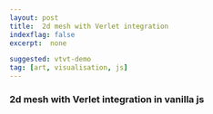 ```yaml
---
layout: post
title:  2d mesh with Verlet integration
indexflag: false
excerpt:  none

suggested: vtvt-demo
tag: [art, visualisation, js]
---
```


### 2d mesh with Verlet integration in vanilla js


<style>
  #canvas{outline:solid;outline-width:1px;outline-color:DarkGrey}@media screen and (max-width:42em){#canvas{width:90vmin;height:90vmin}}@media screen and (min-width:42em) and (max-width:64em){#canvas{width:75vmin;height:75vmin}}@media screen and (min-width:64em){#canvas{width:65vmin;height:65vmin}}}
</style>

<canvas id="canvas"></canvas>

<script>
function print(){}class Point{constructor(s,t,i=!1){this.curPosX=s,this.curPosY=t,this.prevPosX=this.curPosX,this.prevPosY=this.curPosY,this.pinned=i}updatePos(){if(!this.pinned){let s=this.curPosX,t=this.curPosY;this.curPosX+=dampCoef*(this.curPosX-this.prevPosX),this.curPosY+=dampCoef*(this.curPosY-this.prevPosY),this.curPosY+=gravity*step*step,this.prevPosX=s,this.prevPosY=t}}}class Stick{constructor(s,t,i=.51){this.pointA=s,this.pointB=t,this.halfLen=i}correctPos(){let s=(this.pointA.curPosX+this.pointB.curPosX)/2,t=(this.pointA.curPosY+this.pointB.curPosY)/2,i=this.pointA.curPosX-this.pointB.curPosX,o=this.pointA.curPosY-this.pointB.curPosY,e=Math.sqrt(i**2+o**2);i=i/e*this.halfLen,o=o/e*this.halfLen,this.pointA.pinned||(this.pointA.curPosX=s+i,this.pointA.curPosY=t+o),this.pointB.pinned||(this.pointB.curPosX=s-i,this.pointB.curPosY=t-o)}}class Scene{constructor(s,t,i){this.canvas=document.getElementById(s),this.rows=t,this.cols=i,this.ctx=this.canvas.getContext("2d"),this.canvas.width=this.canvas.offsetWidth*devicePixelRatio,this.canvas.height=this.canvas.offsetHeight*devicePixelRatio,this.canvasPos=this.canvas.getBoundingClientRect(),this.selectedPointInd=void 0,this.selectionOffsetX=void 0,this.selectionOffsetY=void 0,this.points=[],this.sticks=[],this.clickDistSq=.5*(this.canvas.width/this.cols)**2,this._onMouseDown=this.onMouseDown.bind(this),this._deselectPoint=this.deselectPoint.bind(this),this._onMouseMove=this.onMouseMove.bind(this),this._onTouchStart=this.onTouchStart.bind(this),this._onTouchMove=this.onTouchMove.bind(this),this.canvas.addEventListener("mousedown",this._onMouseDown),this.canvas.addEventListener("touchstart",this._onTouchStart),window.requestAnimationFrame(this._render=this.render.bind(this))}simulate(){for(var s of this.points)s.updatePos();for(var t of this.sticks)t.correctPos()}render(){for(let s=0;s<3;s++)this.simulate();this.ctx.clearRect(0,0,this.canvas.width,this.canvas.height);for(let s=0;s<this.rows;s+=2){this.ctx.beginPath(),this.ctx.moveTo(~~this.points[s*this.cols].curPosX,~~(this.canvas.height-this.points[s*this.cols].curPosY));for(let t=1;t<this.cols;t++)this.ctx.lineTo(~~this.points[s*this.cols+t].curPosX,~~(this.canvas.height-this.points[s*this.cols+t].curPosY)),this.ctx.moveTo(~~this.points[s*this.cols+t].curPosX,~~(this.canvas.height-this.points[s*this.cols+t].curPosY));this.ctx.stroke()}for(let s=0;s<this.cols;s+=2){this.ctx.beginPath(),this.ctx.moveTo(~~this.points[s].curPosX,~~(this.canvas.height-this.points[s].curPosY));for(let t=1;t<this.rows;t++)this.ctx.lineTo(~~this.points[t*this.cols+s].curPosX,~~(this.canvas.height-this.points[t*this.cols+s].curPosY)),this.ctx.moveTo(~~this.points[t*this.cols+s].curPosX,~~(this.canvas.height-this.points[t*this.cols+s].curPosY));this.ctx.stroke()}window.requestAnimationFrame(this._render)}onMouseDown(s){this.canvasPos=this.canvas.getBoundingClientRect(),this.x=2*(s.clientX-this.canvasPos.left),this.y=this.canvas.height-2*(s.clientY-this.canvasPos.top),this.selectPoint(this.x,this.y)}onTouchStart(s){s.preventDefault(),this.canvasPos=this.canvas.getBoundingClientRect(),this.x=2*(s.touches[0].clientX-this.canvasPos.left),this.y=this.canvas.height-2*(s.touches[0].clientY-this.canvasPos.top),this.selectPoint(this.x,this.y)}checkHit(s,t,i){return(s.curPosX-t)**2+(s.curPosY-i)**2<this.clickDistSq}selectPoint(s,t){for(var i in this.points)if(this.checkHit(this.points[i],s,t))return this.selectedPointInd=i,this.points[i].pinned=!0,this.selectionOffsetX=s-this.points[i].curPosX,this.selectionOffsetY=t-this.points[i].curPosY,this.canvas.removeEventListener("mousedown",this._onMouseDown),this.canvas.removeEventListener("touchstart",this._onTouchStart),this.canvas.addEventListener("mouseup",this._deselectPoint),this.canvas.addEventListener("touchend",this._deselectPoint),this.canvas.addEventListener("mousemove",this._onMouseMove),void this.canvas.addEventListener("touchmove",this._onTouchMove)}onMouseMove(s){let t=2*(s.clientX-this.canvasPos.left)-this.selectionOffsetX,i=this.canvas.height-2*(s.clientY-this.canvasPos.top)-this.selectionOffsetY;this.points[this.selectedPointInd].curPosX=~~t,this.points[this.selectedPointInd].curPosY=~~i}onTouchMove(s){s.preventDefault();let t=2*(s.touches[0].clientX-this.canvasPos.left)-this.selectionOffsetX,i=this.canvas.height-2*(s.touches[0].clientY-this.canvasPos.top)-this.selectionOffsetY;this.points[this.selectedPointInd].curPosX=~~t,this.points[this.selectedPointInd].curPosY=~~i}deselectPoint(s){void 0!==this.selectedPointInd&&(this.points[this.selectedPointInd].pinned=!1,this.selectedPointInd=void 0),this.canvas.removeEventListener("mousemove",this._onMouseMove),this.canvas.removeEventListener("touchmove",this._onTouchMove),this.canvas.removeEventListener("mouseup",this._deselectPoint),this.canvas.removeEventListener("touchend",this._deselectPoint),this.canvas.addEventListener("mousedown",this._onMouseDown),this.canvas.addEventListener("touchstart",this._onTouchStart)}}const rows=79,cols=105,step=.2,gravity=-.5,dampCoef=.999;scn=new Scene("canvas",79,105);for(let s=0;s<79;s++)for(let t=0;t<105;t++)scn.points.push(new Point(scn.canvas.width*(.1+t/105*.8),.95*scn.canvas.height-scn.canvas.width/105*.8*s));for(let s=0;s<105;s+=4)scn.points[s].pinned=!0;for(let s=0;s<79;s++)for(let t=0;t<104;t++)scn.sticks.push(new Stick(scn.points[105*s+t],scn.points[105*s+t+1],Math.sqrt((scn.points[105*s+t+1].curPosX-scn.points[105*s+t].curPosX)**2+(scn.points[105*s+t+1].curPosY-scn.points[105*s+t].curPosY)**2)/2));for(let s=0;s<8190;s++)scn.sticks.push(new Stick(scn.points[s],scn.points[s+105],Math.sqrt((scn.points[s+105].curPosX-scn.points[s].curPosX)**2+(scn.points[s+105].curPosY-scn.points[s].curPosY)**2)/2));
</script>
